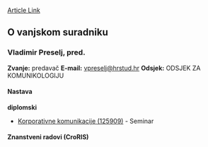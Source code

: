 [Article Link](https://www.fhs.hr/djelatnik/vladimir.preselj)

## O vanjskom suradniku
###  Vladimir Preselj, pred. 
**Zvanje:**
predavač 
**E-mail:**
[vpreselj@hrstud.hr](javascript:startMail\('cirerfwyu@fehg.qeu'\);)
**Odsjek:**
ODSJEK ZA KOMUNIKOLOGIJU 
#### Nastava
**diplomski**
  * [Korporativne komunikacije (125909)](https://www.fhs.hr/predmet/korkom_a) - Seminar


#### Znanstveni radovi (CroRIS)
